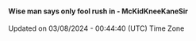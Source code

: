 #### Wise man says only fool rush in - McKidKneeKaneSir
Updated on 03/08/2024 - 00:44:40 (UTC) Time Zone
